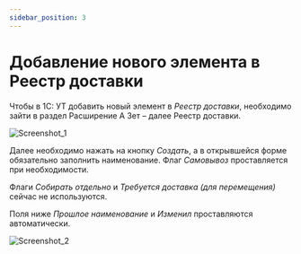 ```yaml
---
sidebar_position: 3
---
```


# Добавление нового элемента в Реестр доставки

Чтобы в 1С: УТ добавить новый элемент в *Реестр доставки*, необходимо зайти в раздел Расширение А Зет – далее Реестр доставки.

![](./img/dobavlenie-novogo-elementa-v-reestr-dostavki/Aspose.Words.14d3c4e7-c715-4cab-83c3-9339a02c4f77.001.jpeg "Screenshot_1")

Далее необходимо нажать на кнопку *Создать*, а в открывшейся форме обязательно заполнить наименование. Флаг *Самовывоз* проставляется при необходимости.

Флаги *Собирать отдельно* и *Требуется доставка (для перемещения)* сейчас не используются.

Поля ниже *Прошлое наименование* и *Изменил* проставляются автоматически. 

![](./img/dobavlenie-novogo-elementa-v-reestr-dostavki/Aspose.Words.14d3c4e7-c715-4cab-83c3-9339a02c4f77.002.jpeg "Screenshot_2")
